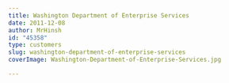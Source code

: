 ```yaml
---
title: Washington Department of Enterprise Services
date: 2011-12-08
author: MrHinsh
id: "45358"
type: customers
slug: washington-department-of-enterprise-services
coverImage: Washington-Department-of-Enterprise-Services.jpg

---
```







